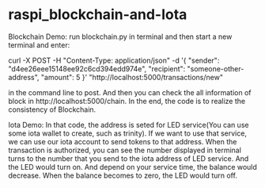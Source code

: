 # raspi_blockchain-and-Iota

Blockchain Demo: run blockchain.py in terminal and then start a new terminal and enter: 

curl -X POST -H "Content-Type: application/json" -d '{
 "sender": "d4ee26eee15148ee92c6cd394edd974e",
 "recipient": "someone-other-address",
 "amount": 5
}' "http://localhost:5000/transactions/new"       

in the command line to post.
And then you can check the all information of block in http://localhost:5000/chain.
In the end, the code is to realize the consistency of Blockchain.

Iota Demo: In that code, the address is seted for LED service(You can use some iota wallet to create, such as trinity). 
If we want to use that service, we can use our iota account to send tokens to that address. When the transaction is authorized,
you can see the number displayed in terminal turns to the number that you send to the iota address of LED service. And the LED
would turn on. And depend on your service time, the balance would decrease. When the balance becomes to zero, the LED would 
turn off. 
